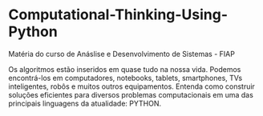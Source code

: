 # Computational-Thinking-Using-Python

Matéria do curso de Anáslise e Desenvolvimento de Sistemas - FIAP

Os algoritmos estão inseridos em quase tudo na nossa vida. Podemos encontrá-los em computadores, notebooks, tablets, smartphones, TVs inteligentes, robôs e muitos outros equipamentos. Entenda como construir soluções eficientes para diversos problemas computacionais em uma das principais linguagens da atualidade: PYTHON. 
